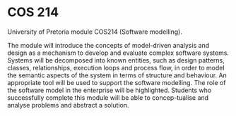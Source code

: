# COS  214
University of Pretoria module COS214 (Software modelling).

The module will introduce the concepts of model-driven analysis and design as a mechanism to develop and evaluate complex software systems. 
Systems will be decomposed into known entities, such as design patterns, classes, relationships, execution loops and process flow, in order to model the semantic aspects of the system in terms of structure and behaviour. 
An appropriate tool will be used to support the software modelling. The role of the software model in the enterprise will be highlighted. 
Students who successfully complete this module will be able to concep-tualise and analyse problems and abstract a solution.
